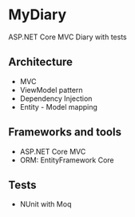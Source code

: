 # MyDiary
ASP.NET Core MVC Diary with tests

## Architecture
- MVC
- ViewModel pattern
- Dependency Injection
- Entity - Model mapping

## Frameworks and tools
- ASP.NET Core MVC
- ORM: EntityFramework Core

## Tests
- NUnit with Moq
